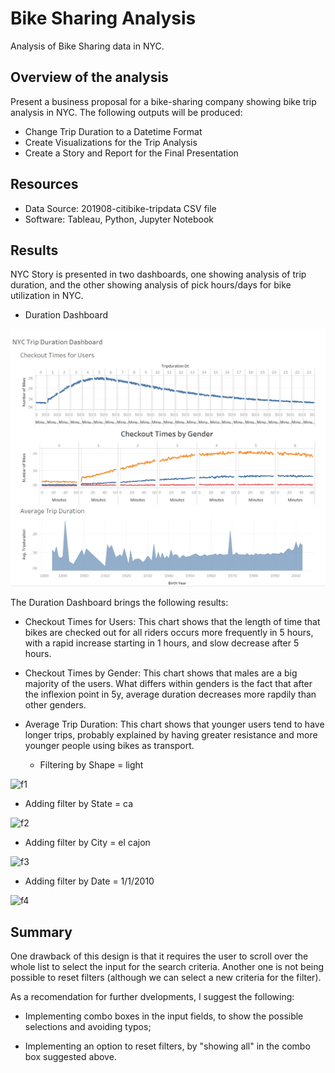 # Bike Sharing Analysis
  Analysis of Bike Sharing data in NYC.
  
## Overview of the analysis
Present a business proposal for a bike-sharing company showing bike trip analysis in NYC.
The following outputs will be produced:

- Change Trip Duration to a Datetime Format
- Create Visualizations for the Trip Analysis
- Create a Story and Report for the Final Presentation
  
## Resources
- Data Source: 201908-citibike-tripdata CSV file
- Software: Tableau, Python, Jupyter Notebook

## Results
NYC Story is presented in two dashboards, one showing analysis of trip duration, and the other showing analysis of pick hours/days for bike utilization in NYC.

  - Duration Dashboard
  
![Duration](/Duration.png)

The Duration Dashboard brings the following results:

- Checkout Times for Users:  This chart shows that the length of time that bikes are checked out for all riders occurs more frequently in 5 hours, with a rapid increase starting in 1 hours, and slow decrease after 5 hours.

- Checkout Times by Gender:  This chart shows that males are a big majority of the users.  What differs within genders is the fact that after the inflexion point in 5y, average duration decreases more rapdily than other genders.

- Average Trip Duration: This chart shows that younger users tend to have longer trips, probably explained by having greater resistance and more younger people using bikes as transport.

   - Filtering by Shape = light
  
![f1](/f1_shape.png)
  
   - Adding filter by State = ca
  
![f2](/f2_state.png)

   - Adding filter by City = el cajon
  
![f3](/f3_city.png)

   - Adding filter by Date = 1/1/2010
  
![f4](/f4_date.png)
 
## Summary

One drawback of this design is that it requires the user to scroll over the whole list to select the input for the search criteria.  Another one is not being possible to reset filters (although we can select a new criteria for the filter).

As a recomendation for further dvelopments, I suggest the following:

  - Implementing combo boxes in the input fields, to show the possible selections and avoiding typos;
  
  - Implementing an option to reset filters, by "showing all" in the combo box suggested above.
  
